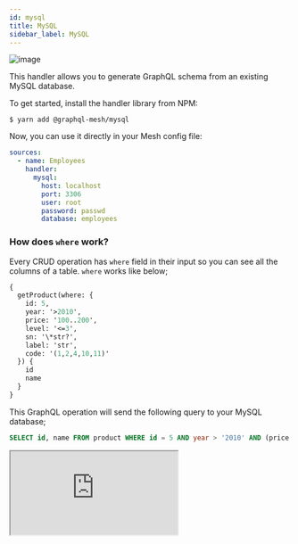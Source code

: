 ```yaml
---
id: mysql
title: MySQL
sidebar_label: MySQL
---
```

![image](https://user-images.githubusercontent.com/20847995/79219205-84e55580-7e5a-11ea-96e2-c39581b90e61.png)

This handler allows you to generate GraphQL schema from an existing MySQL database.

To get started, install the handler library from NPM:

```
$ yarn add @graphql-mesh/mysql
```

Now, you can use it directly in your Mesh config file:

```yml
sources:
  - name: Employees
    handler:
      mysql:
        host: localhost
        port: 3306
        user: root
        password: passwd
        database: employees
```

### How does `where` work?

Every CRUD operation has `where` field in their input so you can see all the columns of a table. `where` works like below;
```graphql
{
  getProduct(where: {
    id: 5,
    year: '>2010',
    price: '100..200',
    level: '<=3',
    sn: '\*str?',
    label: 'str',
    code: '(1,2,4,10,11)'
  }) {
    id
    name
  }
}
```

This GraphQL operation will send the following query to your MySQL database;
```sql
SELECT id, name FROM product WHERE id = 5 AND year > '2010' AND (price BETWEEN '100' AND '200') AND level <= '3' AND sn LIKE '%str\_' AND label = 'str' AND code IN (1,2,4,10,11)
```

<iframe
     src="https://codesandbox.io/embed/github/Urigo/graphql-mesh/tree/master/examples/mysql-rfam?fontsize=14&hidenavigation=1&theme=dark&module=%2F.meshrc.yml"
     style={{width:"100%", height:"500px", border:"0", borderRadius: "4px", overflow:"hidden"}}
     title="mysql-rfam-example"
     allow="geolocation; microphone; camera; midi; vr; accelerometer; gyroscope; payment; ambient-light-sensor; encrypted-media; usb"
     sandbox="allow-modals allow-forms allow-popups allow-scripts allow-same-origin"/>

## Config API Reference

{@import ../generated-markdown/MySQLHandler.generated.md}
